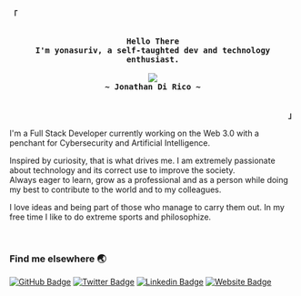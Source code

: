 <!-- Profile -->
<p align="left"><strong><samp>「</samp></strong></p>
    <p align="center">
      <samp><br>
            <b>
            Hello There
        <br>
            I'm yonasuriv, a self-taughted dev and technology enthusiast.
            </b>
        <br>
        <br>
          <image src="https://readme-typing-svg.herokuapp.com?font=Iosevka&size=16&color=a4f00e&center=true&width=410&height=45&lines=Are+you+a+one+or+a+zero?">
        <br>
            <b>
            ~ Jonathan Di Rico ~
            </b>
        <br>
      </samp><br>
    </p>
<p align="right"><strong><samp>」</samp></strong></p>



I'm a Full Stack Developer currently working on the Web 3.0 with a penchant for Cybersecurity and Artificial Intelligence.

Inspired by curiosity, that is what drives me. I am extremely passionate about technology and its correct use to improve the society.        
Always eager to learn, grow as a professional and as a person while doing my best to contribute to the world and to my colleagues.

I love ideas and being part of those who manage to carry them out. In my free time I like to do extreme sports and philosophize.


<br>



### Find me elsewhere 🌏
[![GitHub Badge](https://img.shields.io/badge/-GitHub-black?style=flat-square&logo=GitHub&logoColor=white&link=https://www.linkedin.com/in/jonasdirico/)](https://yonasuriv.github.io/)
[![Twitter Badge](https://img.shields.io/badge/-Twitter-1ca0f1?style=flat-square&labelColor=1ca0f1&logo=twitter&logoColor=white&link=https://twitter.com/yonasuriv)](https://twitter.com/yonasuriv)
[![Linkedin Badge](https://img.shields.io/badge/-LinkedIn-blue?style=flat-square&logo=Linkedin&logoColor=white&link=https://www.linkedin.com/in/jonasdirico/)](https://www.linkedin.com/in/yonadirico/)
[![Website Badge](https://img.shields.io/badge/Website-yonasuriv-success)](https://www.yonasuriv.com)

